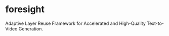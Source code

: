 # foresight
Adaptive Layer Reuse Framework for Accelerated and High-Quality Text-to-Video Generation.
